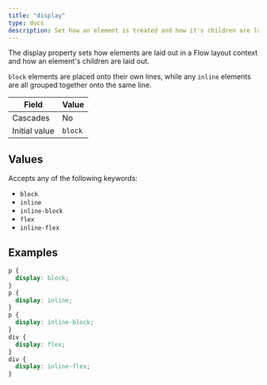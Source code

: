 ```yaml
---
title: "display"
type: docs
description: Set how an element is treated and how it's children are laid out.
---
```


The display property sets how elements are laid out in a Flow layout context and
how an element's children are laid out.

`block` elements are placed onto their own lines, while any `inline` elements 
are all grouped together onto the same line.

| Field | Value |
|--|--|
| Cascades | No |
| Initial value | `block` |

## Values
Accepts any of the following keywords:
- `block`
- `inline`
- `inline-block`
- `flex`
- `inline-flex`

## Examples
```scss
p {
  display: block;
}
p {
  display: inline;
}
p {
  display: inline-block;
}
div {
  display: flex;
}
div {
  display: inline-flex;
}
```